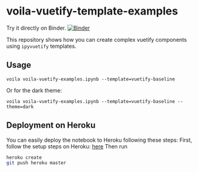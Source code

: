 # voila-vuetify-template-examples
Try it directly on Binder.
[![Binder](https://mybinder.org/badge_logo.svg)](https://mybinder.org/v2/gh/seidlr/voila-vuetify-template-examples/master?urlpath=voila%2Frender%2Fvoila-vuetify-examples.ipynb)

This repository shows how you can create complex vuetify components using `ipyvuetify` templates.

## Usage

```
voila voila-vuetify-examples.ipynb --template=vuetify-baseline
```

Or for the dark theme:

```
voila voila-vuetify-examples.ipynb --template=vuetify-baseline --theme=dark
```

## Deployment on Heroku
You can easily deploy the notebook to Heroku following these steps: 
First, follow the setup steps on Heroku: [here](https://devcenter.heroku.com/articles/getting-started-with-python)
Then run
```bash
heroku create
git push heroku master
```

